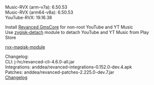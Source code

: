 Music-RVX (arm-v7a): 6.50.53  
Music-RVX (arm64-v8a): 6.50.53  
YouTube-RVX: 19.16.38  

Install [Revanced GmsCore](https://github.com/ReVanced/GmsCore/releases) for non-root YouTube and YT Music  
Use [zygisk-detach](https://github.com/j-hc/zygisk-detach) module to detach YouTube and YT Music from Play Store  

[rvx-magisk-module](https://github.com/LemonyOwO/rvx-magisk-module)  

Changelog:  
CLI: j-hc/revanced-cli-4.6.0-all.jar  
Integrations: anddea/revanced-integrations-0.152.0-dev.4.apk  
Patches: anddea/revanced-patches-2.225.0-dev.7.jar  
[Changelog](https://github.com/anddea/revanced-patches/releases/tag/vdev.7)  

